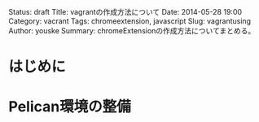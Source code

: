 Status: draft
Title: vagrantの作成方法について
Date: 2014-05-28 19:00
Category: vacrant
Tags: chromeextension, javascript
Slug: vagrantusing
Author: youske
Summary: chromeExtensionの作成方法についてまとめる。

# はじめに


# Pelican環境の整備
